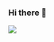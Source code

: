 ### Hi there 👋

<!--
**dd-jiyuni/dd-jiyuni** is a ✨ _special_ ✨ repository because its `README.md` (this file) appears on your GitHub profile.

Here are some ideas to get you started:

- 🔭 I’m currently working on ...
- 🌱 I’m currently learning ...
- 👯 I’m looking to collaborate on ...
- 🤔 I’m looking for help with ...
- 💬 Ask me about ...
- 📫 How to reach me: ...
- 😄 Pronouns: ...
- ⚡ Fun fact: ...
-->
<a href="https://www.instagram.com/dd._.yun/" target="_blank"><img src="https://img.shields.io/badge/INSTAGRAM-#FFF?style=social&logo=instagram&logoColor=#E4405F"/></a>
